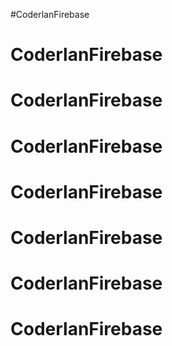 #CoderlanFirebase
# CoderlanFirebase
# CoderlanFirebase
# CoderlanFirebase
# CoderlanFirebase
# CoderlanFirebase
# CoderlanFirebase
# CoderlanFirebase
